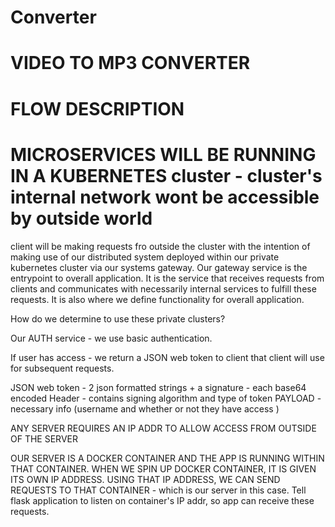 # Converter
# VIDEO TO MP3 CONVERTER


# FLOW DESCRIPTION

# MICROSERVICES WILL BE RUNNING IN A KUBERNETES cluster - cluster's internal network wont be accessible by outside world

client will be making requests fro outside the cluster with the intention of making use of our distributed system deployed within our private kubernetes cluster via our systems gateway.
Our gateway service is the entrypoint to overall application. It is the service that receives requests from clients and communicates with necessarily internal services to fulfill these requests. It is also where we define functionality for overall application. 

How do we determine to use these private clusters?

   Our AUTH service - we use basic authentication.

If user has access - we return a JSON web token to client that client will use for subsequent requests.

JSON web token - 2 json formatted strings  + a signature  - each base64 encoded
   Header - contains signing algorithm and type of token
   PAYLOAD - necessary info (username and whether or not they have access )


ANY SERVER REQUIRES AN IP ADDR TO ALLOW ACCESS FROM OUTSIDE OF THE SERVER

OUR SERVER IS A DOCKER CONTAINER AND THE APP IS RUNNING WITHIN THAT CONTAINER. WHEN WE SPIN UP DOCKER CONTAINER, IT IS GIVEN ITS OWN IP ADDRESS. USING THAT IP ADDRESS, WE CAN SEND REQUESTS TO THAT CONTAINER - which is our server in this case. Tell flask application to listen on container's IP addr, so app can receive these requests. 
